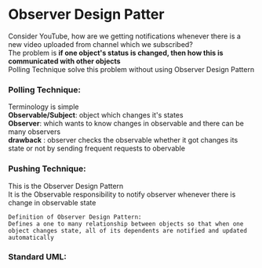 # Observer Design Patter  
Consider YouTube, how are we getting notifications whenever there is a new video uploaded from channel which we subscribed?  
The problem is **if one object's status is changed, then how this is communicated with other objects**  
Polling Technique solve this problem without using Observer Design Pattern  
### Polling Technique:
Terminology is simple  
**Observable/Subject**: object which changes it's states  
**Observer**: which wants to know changes in observable and there can be many observers  
**drawback** : observer checks the observable whether it got changes its state or not by sending frequent requests to obervable  
### Pushing Technique: 
This is the Observer Design Pattern  
It is the Observable responsibility to notify observer whenever there is change in observable state  

```
Definition of Observer Design Pattern:
Defines a one to many relationship between objects so that when one object changes state, all of its dependents are notified and updated automatically
```
### Standard UML:




